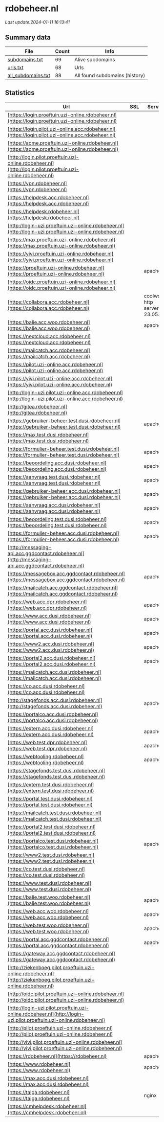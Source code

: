 # rdobeheer.nl
*Last update:2024-01-11 16:13:41*
## Summary data
| File       | Count | Info |
|------------|-------|------|
|[subdomains.txt](/data/rdobeheer/subdomains.txt)|69|Alive subdomains|
|[urls.txt](/data/rdobeheer/urls.txt)|68|Urls|
|[all_subdomains.txt](/data/rdobeheer/all_subdomains.txt)|88|All found subdomains (history)|
## Statistics
| Url | SSL | Server | Cookie | HSTS | CSP | XFO | XXP | RP | Tech |
|------------|-------|------|------|------|------|------|------|------|------|
|[https://login.proeftuin.uzi-online.rdobeheer.nl](https://login.proeftuin.uzi-online.rdobeheer.nl)| || |:white_check_mark: | |:warning: |:white_check_mark: | | |:white_check_mark: | |HSTS| |
|[https://login.pilot.uzi-online.acc.rdobeheer.nl](https://login.pilot.uzi-online.acc.rdobeheer.nl)| || |:white_check_mark: | |:warning: |:white_check_mark: | | |:white_check_mark: | |HSTS| |
|[https://acme.proeftuin.uzi-online.rdobeheer.nl](https://acme.proeftuin.uzi-online.rdobeheer.nl)| || |:white_check_mark: | |:white_check_mark: | |:white_check_mark: | |:white_check_mark: | |HSTS| |
|[http://login.pilot.proeftuin.uzi-online.rdobeheer.nl](http://login.pilot.proeftuin.uzi-online.rdobeheer.nl)| | | | | | | |:white_check_mark: | || |
|[https://vpn.rdobeheer.nl](https://vpn.rdobeheer.nl)| ||:warning: |:white_check_mark: | |:white_check_mark: | |:white_check_mark: | |:white_check_mark: | |Apache HTTP Server H...| |
|[https://helpdesk.acc.rdobeheer.nl](https://helpdesk.acc.rdobeheer.nl)| || |:white_check_mark: | | |:white_check_mark: | | |:white_check_mark: | |HSTS| |
|[https://helpdesk.rdobeheer.nl](https://helpdesk.rdobeheer.nl)| ||:warning: |:white_check_mark: | |:warning: |:white_check_mark: | |:white_check_mark: | |:white_check_mark: | |HSTS Ruby Ruby on Ra...| |
|[http://login-uzi.proeftuin.uzi-online.rdobeheer.nl](http://login-uzi.proeftuin.uzi-online.rdobeheer.nl)| | | | | | | |:white_check_mark: | || |
|[https://max.proeftuin.uzi-online.rdobeheer.nl](https://max.proeftuin.uzi-online.rdobeheer.nl)| || |:white_check_mark: | |:warning: |:white_check_mark: | | |:white_check_mark: | |HSTS| |
|[https://yivi.proeftuin.uzi-online.rdobeheer.nl](https://yivi.proeftuin.uzi-online.rdobeheer.nl)| ||:warning: |:white_check_mark: | |:white_check_mark: | | |:white_check_mark: | |HSTS| |
|[https://proeftuin.uzi-online.rdobeheer.nl](https://proeftuin.uzi-online.rdobeheer.nl)| |apache| |:white_check_mark: | |:white_check_mark: | | |:white_check_mark: | |Apache HTTP Server B...| |
|[https://oidc.proeftuin.uzi-online.rdobeheer.nl](https://oidc.proeftuin.uzi-online.rdobeheer.nl)| || |:white_check_mark: | |:white_check_mark: | | |:white_check_mark: | |HSTS| |
|[https://collabora.acc.rdobeheer.nl](https://collabora.acc.rdobeheer.nl)| |coolwsd http server 23.05.6.5| | | | | |:white_check_mark: | || |
|[https://balie.acc.woo.rdobeheer.nl](https://balie.acc.woo.rdobeheer.nl)| |apache| |:white_check_mark: | | |:white_check_mark: | | |:white_check_mark: | |Apache HTTP Server B...| |
|[https://nextcloud.acc.rdobeheer.nl](https://nextcloud.acc.rdobeheer.nl)| ||:warning: |:white_check_mark: | |:warning: |:white_check_mark: | |:white_check_mark: | |:white_check_mark: | |HSTS Nextcloud PHP| |
|[https://mailcatch.acc.rdobeheer.nl](https://mailcatch.acc.rdobeheer.nl)| || |:white_check_mark: | | |:white_check_mark: | |:white_check_mark: | |:white_check_mark: | |Basic HSTS| |
|[https://pilot.uzi-online.acc.rdobeheer.nl](https://pilot.uzi-online.acc.rdobeheer.nl)| || |:white_check_mark: | |:warning: |:white_check_mark: | | |:white_check_mark: | |Basic HSTS| |
|[https://yivi.pilot.uzi-online.acc.rdobeheer.nl](https://yivi.pilot.uzi-online.acc.rdobeheer.nl)| ||:warning: |:white_check_mark: | |:white_check_mark: | | |:white_check_mark: | |HSTS| |
|[http://login-uzi.pilot.uzi-online.acc.rdobeheer.nl](http://login-uzi.pilot.uzi-online.acc.rdobeheer.nl)| | | | | | | |:white_check_mark: | || |
|[http://gitea.rdobeheer.nl](http://gitea.rdobeheer.nl)| | | | | | | |:white_check_mark: | |Apache HTTP Server| |
|[https://gebruiker-beheer.test.dusi.rdobeheer.nl](https://gebruiker-beheer.test.dusi.rdobeheer.nl)| |apache| |:white_check_mark: | | |:white_check_mark: | | |:white_check_mark: | |Apache HTTP Server B...| |
|[https://max.test.dusi.rdobeheer.nl](https://max.test.dusi.rdobeheer.nl)| || |:white_check_mark: | |:warning: |:white_check_mark: | | |:white_check_mark: | |Basic HSTS| |
|[https://formulier-beheer.test.dusi.rdobeheer.nl](https://formulier-beheer.test.dusi.rdobeheer.nl)| |apache| |:white_check_mark: | | |:white_check_mark: | | |:white_check_mark: | |Apache HTTP Server B...| |
|[https://beoordeling.acc.dusi.rdobeheer.nl](https://beoordeling.acc.dusi.rdobeheer.nl)| |apache| |:white_check_mark: | |:warning: |:white_check_mark: | | |:white_check_mark: | |Apache HTTP Server B...| |
|[https://aanvraag.test.dusi.rdobeheer.nl](https://aanvraag.test.dusi.rdobeheer.nl)| |apache| |:white_check_mark: | |:warning: |:white_check_mark: | | |:white_check_mark: | |Apache HTTP Server B...| |
|[https://gebruiker-beheer.acc.dusi.rdobeheer.nl](https://gebruiker-beheer.acc.dusi.rdobeheer.nl)| |apache| |:white_check_mark: | | |:white_check_mark: | | |:white_check_mark: | |Apache HTTP Server B...| |
|[https://aanvraag.acc.dusi.rdobeheer.nl](https://aanvraag.acc.dusi.rdobeheer.nl)| |apache| |:white_check_mark: | |:warning: |:white_check_mark: | | |:white_check_mark: | |Apache HTTP Server B...| |
|[https://beoordeling.test.dusi.rdobeheer.nl](https://beoordeling.test.dusi.rdobeheer.nl)| |apache| |:white_check_mark: | |:warning: |:white_check_mark: | | |:white_check_mark: | |Apache HTTP Server B...| |
|[https://formulier-beheer.acc.dusi.rdobeheer.nl](https://formulier-beheer.acc.dusi.rdobeheer.nl)| |apache| |:white_check_mark: | | |:white_check_mark: | | |:white_check_mark: | |Apache HTTP Server B...| |
|[http://messaging-api.acc.ggdcontact.rdobeheer.nl](http://messaging-api.acc.ggdcontact.rdobeheer.nl)| | | | | | | |:white_check_mark: | || |
|[https://messagebox.acc.ggdcontact.rdobeheer.nl](https://messagebox.acc.ggdcontact.rdobeheer.nl)| |apache| |:white_check_mark: | | |:white_check_mark: | |:white_check_mark: | |:white_check_mark: | |Apache HTTP Server B...| |
|[https://mailcatch.acc.ggdcontact.rdobeheer.nl](https://mailcatch.acc.ggdcontact.rdobeheer.nl)| || |:white_check_mark: | | |:white_check_mark: | |:white_check_mark: | |:white_check_mark: | |Basic HSTS| |
|[https://web.acc.dpr.rdobeheer.nl](https://web.acc.dpr.rdobeheer.nl)| |apache| |:white_check_mark: | | |:white_check_mark: | | |:white_check_mark: | |Apache HTTP Server B...| |
|[https://www.acc.dusi.rdobeheer.nl](https://www.acc.dusi.rdobeheer.nl)| |apache| |:white_check_mark: | |:warning: |:white_check_mark: | | |:white_check_mark: | |Apache HTTP Server H...| |
|[https://portal.acc.dusi.rdobeheer.nl](https://portal.acc.dusi.rdobeheer.nl)| |apache| |:white_check_mark: | |:warning: |:white_check_mark: | | |:white_check_mark: | |Apache HTTP Server H...| |
|[https://www2.acc.dusi.rdobeheer.nl](https://www2.acc.dusi.rdobeheer.nl)| |apache| |:white_check_mark: | |:warning: |:white_check_mark: | | |:white_check_mark: | |Apache HTTP Server H...| |
|[https://portal2.acc.dusi.rdobeheer.nl](https://portal2.acc.dusi.rdobeheer.nl)| |apache| |:white_check_mark: | |:warning: |:white_check_mark: | | |:white_check_mark: | |Apache HTTP Server H...| |
|[https://mailcatch.acc.dusi.rdobeheer.nl](https://mailcatch.acc.dusi.rdobeheer.nl)| || |:white_check_mark: | | |:white_check_mark: | | |:white_check_mark: | |HSTS| |
|[https://co.acc.dusi.rdobeheer.nl](https://co.acc.dusi.rdobeheer.nl)| | | | | | | |:white_check_mark: | |Apache HTTP Server H...| |
|[http://stagefonds.acc.dusi.rdobeheer.nl](http://stagefonds.acc.dusi.rdobeheer.nl)| |apache| |:white_check_mark: | |:warning: |:white_check_mark: | | |:white_check_mark: | || |
|[https://portalco.acc.dusi.rdobeheer.nl](https://portalco.acc.dusi.rdobeheer.nl)| | | | | | | |:white_check_mark: | |Apache HTTP Server H...| |
|[https://extern.acc.dusi.rdobeheer.nl](https://extern.acc.dusi.rdobeheer.nl)| |apache| |:white_check_mark: | |:warning: |:white_check_mark: | | |:white_check_mark: | |Apache HTTP Server H...| |
|[https://web.test.dpr.rdobeheer.nl](https://web.test.dpr.rdobeheer.nl)| |apache| |:white_check_mark: | | |:white_check_mark: | | |:white_check_mark: | |Apache HTTP Server B...| |
|[https://webtooling.rdobeheer.nl](https://webtooling.rdobeheer.nl)| |apache| |:white_check_mark: | |:warning: |:white_check_mark: | | |:white_check_mark: | |Apache HTTP Server H...| |
|[https://stagefonds.test.dusi.rdobeheer.nl](https://stagefonds.test.dusi.rdobeheer.nl)| || |:white_check_mark: | |:warning: |:white_check_mark: | | |:white_check_mark: | |HSTS MySQL PHP WordP...| |
|[https://extern.test.dusi.rdobeheer.nl](https://extern.test.dusi.rdobeheer.nl)| ||:warning: |:white_check_mark: | |:warning: |:white_check_mark: | | |:white_check_mark: | |HSTS MySQL PHP WordP...| |
|[https://portal.test.dusi.rdobeheer.nl](https://portal.test.dusi.rdobeheer.nl)| ||:warning: |:white_check_mark: | |:warning: |:white_check_mark: | | |:white_check_mark: | |HSTS| |
|[https://mailcatch.test.dusi.rdobeheer.nl](https://mailcatch.test.dusi.rdobeheer.nl)| || |:white_check_mark: | | |:white_check_mark: | | |:white_check_mark: | |HSTS| |
|[https://portal2.test.dusi.rdobeheer.nl](https://portal2.test.dusi.rdobeheer.nl)| ||:warning: |:white_check_mark: | |:warning: |:white_check_mark: | | |:white_check_mark: | |HSTS MySQL PHP WordP...| |
|[https://portalco.test.dusi.rdobeheer.nl](https://portalco.test.dusi.rdobeheer.nl)| |apache| |:white_check_mark: | |:warning: |:white_check_mark: | | |:white_check_mark: | |Apache HTTP Server H...| |
|[https://www2.test.dusi.rdobeheer.nl](https://www2.test.dusi.rdobeheer.nl)| || |:white_check_mark: | | |:white_check_mark: | | |:white_check_mark: | |HSTS MySQL PHP WordP...| |
|[https://co.test.dusi.rdobeheer.nl](https://co.test.dusi.rdobeheer.nl)| || |:white_check_mark: | |:warning: |:white_check_mark: | | |:white_check_mark: | |HSTS MySQL PHP WordP...| |
|[https://www.test.dusi.rdobeheer.nl](https://www.test.dusi.rdobeheer.nl)| || |:white_check_mark: | |:warning: |:white_check_mark: | | |:white_check_mark: | |HSTS MySQL PHP WordP...| |
|[https://balie.test.woo.rdobeheer.nl](https://balie.test.woo.rdobeheer.nl)| |apache| |:white_check_mark: | | |:white_check_mark: | | |:white_check_mark: | |Apache HTTP Server B...| |
|[https://web.acc.woo.rdobeheer.nl](https://web.acc.woo.rdobeheer.nl)| |apache| |:white_check_mark: | | |:white_check_mark: | | |:white_check_mark: | |Apache HTTP Server B...| |
|[https://web.test.woo.rdobeheer.nl](https://web.test.woo.rdobeheer.nl)| |apache| |:white_check_mark: | | |:white_check_mark: | | |:white_check_mark: | |Apache HTTP Server B...| |
|[https://portal.acc.ggdcontact.rdobeheer.nl](https://portal.acc.ggdcontact.rdobeheer.nl)| |apache| |:white_check_mark: | | |:white_check_mark: | |:white_check_mark: | |:white_check_mark: | |Apache HTTP Server B...| |
|[https://gateway.acc.ggdcontact.rdobeheer.nl](https://gateway.acc.ggdcontact.rdobeheer.nl)| || |:white_check_mark: | | |:white_check_mark: | |:white_check_mark: | |:white_check_mark: | |HSTS| |
|[http://ziekenboeg.pilot.proeftuin.uzi-online.rdobeheer.nl](http://ziekenboeg.pilot.proeftuin.uzi-online.rdobeheer.nl)| | | | | | | |:white_check_mark: | || |
|[http://oidc.pilot.proeftuin.uzi-online.rdobeheer.nl](http://oidc.pilot.proeftuin.uzi-online.rdobeheer.nl)| | | | | | | |:white_check_mark: | || |
|[http://login-uzi.pilot.proeftuin.uzi-online.rdobeheer.nl](http://login-uzi.pilot.proeftuin.uzi-online.rdobeheer.nl)| | | | | | | |:white_check_mark: | || |
|[http://pilot.proeftuin.uzi-online.rdobeheer.nl](http://pilot.proeftuin.uzi-online.rdobeheer.nl)| | | | | | | |:white_check_mark: | || |
|[http://yivi.pilot.proeftuin.uzi-online.rdobeheer.nl](http://yivi.pilot.proeftuin.uzi-online.rdobeheer.nl)| | | | | | | |:white_check_mark: | || |
|[https://rdobeheer.nl](https://rdobeheer.nl)| |apache| |:white_check_mark: | |:white_check_mark: | |:white_check_mark: | |:white_check_mark: | |Apache HTTP Server H...| |
|[https://www.rdobeheer.nl](https://www.rdobeheer.nl)| |apache| |:white_check_mark: | |:white_check_mark: | |:white_check_mark: | |:white_check_mark: | |Apache HTTP Server H...| |
|[https://max.acc.dusi.rdobeheer.nl](https://max.acc.dusi.rdobeheer.nl)| || |:white_check_mark: | |:warning: |:white_check_mark: | | |:white_check_mark: | |Basic HSTS| |
|[https://taiga.rdobeheer.nl](https://taiga.rdobeheer.nl)| |nginx| |:white_check_mark: | | |:white_check_mark: | |:white_check_mark: | |:white_check_mark: | |HSTS Nginx| |
|[https://cmhelpdesk.rdobeheer.nl](https://cmhelpdesk.rdobeheer.nl)| | | | | | | |:white_check_mark: | |HSTS| |